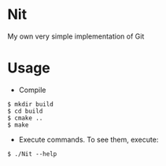 # Nit
My own very simple implementation of Git

# Usage
- Compile
```
$ mkdir build
$ cd build
$ cmake ..
$ make
```
- Execute commands. To see them, execute:
```
$ ./Nit --help
```


